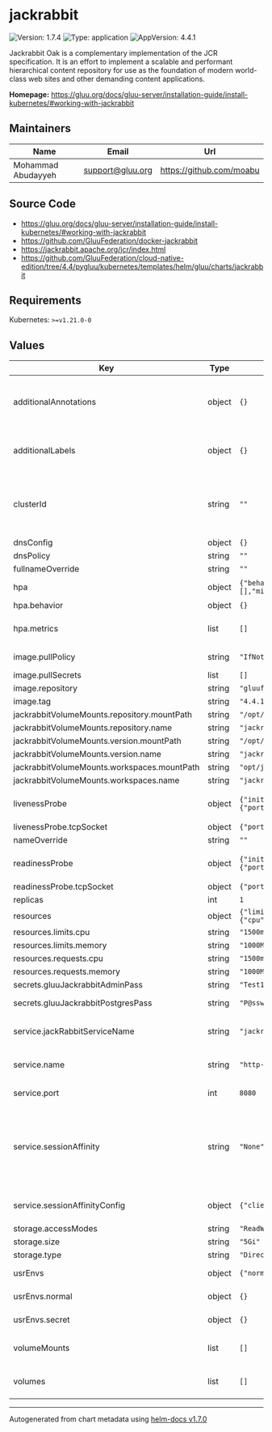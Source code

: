 # jackrabbit

![Version: 1.7.4](https://img.shields.io/badge/Version-1.7.4-informational?style=flat-square) ![Type: application](https://img.shields.io/badge/Type-application-informational?style=flat-square) ![AppVersion: 4.4.1](https://img.shields.io/badge/AppVersion-4.4.1-informational?style=flat-square)

Jackrabbit Oak is a complementary implementation of the JCR specification. It is an effort to implement a scalable and performant hierarchical content repository for use as the foundation of modern world-class web sites and other demanding content applications.

**Homepage:** <https://gluu.org/docs/gluu-server/installation-guide/install-kubernetes/#working-with-jackrabbit>

## Maintainers

| Name | Email | Url |
| ---- | ------ | --- |
| Mohammad Abudayyeh | support@gluu.org | https://github.com/moabu |

## Source Code

* <https://gluu.org/docs/gluu-server/installation-guide/install-kubernetes/#working-with-jackrabbit>
* <https://github.com/GluuFederation/docker-jackrabbit>
* <https://jackrabbit.apache.org/jcr/index.html>
* <https://github.com/GluuFederation/cloud-native-edition/tree/4.4/pygluu/kubernetes/templates/helm/gluu/charts/jackrabbit>

## Requirements

Kubernetes: `>=v1.21.0-0`

## Values

| Key | Type | Default | Description |
|-----|------|---------|-------------|
| additionalAnnotations | object | `{}` | Additional annotations that will be added across the gateway in the format of {cert-manager.io/issuer: "letsencrypt-prod"} |
| additionalLabels | object | `{}` | Additional labels that will be added across the gateway in the format of {mylabel: "myapp"} |
| clusterId | string | `""` | This id needs to be unique to each kubernetes cluster in a multi cluster setup west, east, south, north, region ...etc If left empty it will be randomly generated. |
| dnsConfig | object | `{}` | Add custom dns config |
| dnsPolicy | string | `""` | Add custom dns policy |
| fullnameOverride | string | `""` |  |
| hpa | object | `{"behavior":{},"enabled":true,"maxReplicas":10,"metrics":[],"minReplicas":1,"targetCPUUtilizationPercentage":50}` | Configure the HorizontalPodAutoscaler |
| hpa.behavior | object | `{}` | Scaling Policies |
| hpa.metrics | list | `[]` | metrics if targetCPUUtilizationPercentage is not set |
| image.pullPolicy | string | `"IfNotPresent"` | Image pullPolicy to use for deploying. |
| image.pullSecrets | list | `[]` | Image Pull Secrets |
| image.repository | string | `"gluufederation/jackrabbit"` | Image  to use for deploying. |
| image.tag | string | `"4.4.1-1"` | Image  tag to use for deploying. |
| jackrabbitVolumeMounts.repository.mountPath | string | `"/opt/jackrabbit/repository"` |  |
| jackrabbitVolumeMounts.repository.name | string | `"jackrabbit-volume"` |  |
| jackrabbitVolumeMounts.version.mountPath | string | `"/opt/jackrabbit/version"` |  |
| jackrabbitVolumeMounts.version.name | string | `"jackrabbit-volume"` |  |
| jackrabbitVolumeMounts.workspaces.mountPath | string | `"opt/jackrabbit/workspaces"` |  |
| jackrabbitVolumeMounts.workspaces.name | string | `"jackrabbit-volume"` |  |
| livenessProbe | object | `{"initialDelaySeconds":25,"periodSeconds":25,"tcpSocket":{"port":"http-jackrabbit"},"timeoutSeconds":5}` | Configure the liveness healthcheck for the Jackrabbit if needed. |
| livenessProbe.tcpSocket | object | `{"port":"http-jackrabbit"}` | Executes tcp healthcheck. |
| nameOverride | string | `""` |  |
| readinessProbe | object | `{"initialDelaySeconds":30,"periodSeconds":30,"tcpSocket":{"port":"http-jackrabbit"},"timeoutSeconds":5}` | Configure the readiness healthcheck for the Jackrabbit if needed. |
| readinessProbe.tcpSocket | object | `{"port":"http-jackrabbit"}` | Executes tcp healthcheck. |
| replicas | int | `1` | Service replica number. |
| resources | object | `{"limits":{"cpu":"1500m","memory":"1000Mi"},"requests":{"cpu":"1500m","memory":"1000Mi"}}` | Resource specs. |
| resources.limits.cpu | string | `"1500m"` | CPU limit. |
| resources.limits.memory | string | `"1000Mi"` | Memory limit. |
| resources.requests.cpu | string | `"1500m"` | CPU request. |
| resources.requests.memory | string | `"1000Mi"` | Memory request. |
| secrets.gluuJackrabbitAdminPass | string | `"Test1234#"` | Jackrabbit admin uid password |
| secrets.gluuJackrabbitPostgresPass | string | `"P@ssw0rd"` | Jackrabbit Postgres uid password |
| service.jackRabbitServiceName | string | `"jackrabbit"` | Name of the Jackrabbit service. Please keep it as default. |
| service.name | string | `"http-jackrabbit"` | The name of the jackrabbit port within the jackrabbit service. Please keep it as default. |
| service.port | int | `8080` | Port of the jackrabbit service. Please keep it as default. |
| service.sessionAffinity | string | `"None"` | Default set to None If you want to make sure that connections from a particular client are passed to the same Pod each time, you can select the session affinity based on the client's IP addresses by setting this to ClientIP |
| service.sessionAffinityConfig | object | `{"clientIP":{"timeoutSeconds":10800}}` | the maximum session sticky time if sessionAffinity is ClientIP |
| storage.accessModes | string | `"ReadWriteOnce"` |  |
| storage.size | string | `"5Gi"` | Jackrabbit volume size |
| storage.type | string | `"DirectoryOrCreate"` |  |
| usrEnvs | object | `{"normal":{},"secret":{}}` | Add custom normal and secret envs to the service |
| usrEnvs.normal | object | `{}` | Add custom normal envs to the service variable1: value1 |
| usrEnvs.secret | object | `{}` | Add custom secret envs to the service variable1: value1 |
| volumeMounts | list | `[]` | Configure any additional volumesMounts that need to be attached to the containers |
| volumes | list | `[]` | Configure any additional volumes that need to be attached to the pod |

----------------------------------------------
Autogenerated from chart metadata using [helm-docs v1.7.0](https://github.com/norwoodj/helm-docs/releases/v1.7.0)
